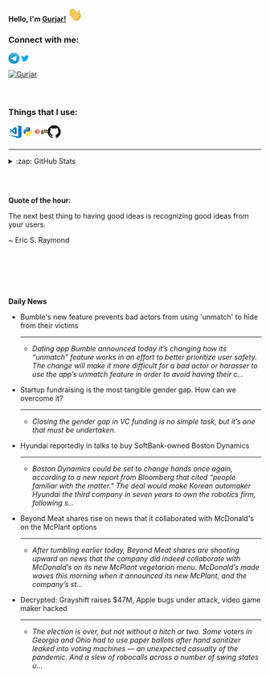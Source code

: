 #### Hello, I'm [Gurjar!](https://GurjarKing.github.io) <img src="https://raw.githubusercontent.com/ABSphreak/ABSphreak/master/gifs/Hi.gif" width="30px"></h2>


### Connect with me:

[<img align="left" alt="Gurjar | Telegram" width="22px" src="https://raw.githubusercontent.com/github/explore/80688e429a7d4ef2fca1e82350fe8e3517d3494d/topics/telegram/telegram.png" />][Telegram]
[<img align="left" alt="Gurjar | Twitter" width="22px" src="https://raw.githubusercontent.com/github/explore/80688e429a7d4ef2fca1e82350fe8e3517d3494d/topics/twitter/twitter.png" />][Twitter]
<br >
<br >
<a href="https://github.com/GurjarKing"><img src="https://komarev.com/ghpvc/?username=GurjarKing" alt="Gurjar" /></a> <br />
<br />
<br />
<!-- <br >

![](https://visitor-badge.glitch.me/badge?page_id=GurjarKing)

<br /> -->

### Things that I use:

[<img align="left" alt="Visual Studio Code" width="26px" src="https://raw.githubusercontent.com/github/explore/80688e429a7d4ef2fca1e82350fe8e3517d3494d/topics/visual-studio-code/visual-studio-code.png" />][VSCode]
[<img align="left" alt="Python" width="26px" src="https://raw.githubusercontent.com/github/explore/80688e429a7d4ef2fca1e82350fe8e3517d3494d/topics/python/python.png" />][Python]
[<img align="left" alt="Git" width="26px" src="https://raw.githubusercontent.com/github/explore/80688e429a7d4ef2fca1e82350fe8e3517d3494d/topics/git/git.png" />][Git]
[<img align="left" alt="GitHub" width="26px" src="https://raw.githubusercontent.com/github/explore/78df643247d429f6cc873026c0622819ad797942/topics/github/github.png" />][Github]

<br />
<br />

---
<details>
  <summary>:zap: GitHub Stats</summary>

<img align="left" alt="Gurjar's Github Stats" src="https://github-readme-stats.vercel.app/api?username=GurjarKing&show_icons=true&hide_border=true&count_private=true&include_all_commit=true&theme=algolia" />

</details>

<!-- ### 🔔 My latest tweet
<a href="https://twitter.com/Gurjar_King43" target="_blank">
	<img src="https://github.com/GurjarKing/GurjarKing/raw/master/tweet.png" width="70%" align="center" alt="Click to view on Twitter" title="My latest tweet, as an image"/>
</a> -->
<br>

<pre>

</pre>

**Quote of the hour:**

The next best thing to having good ideas is recognizing good ideas from your users.

~ Eric S. Raymond
<pre>

</pre>
<br>
<pre>


</pre>
<strong>Daily News</strong>
  
  - Bumble's new feature prevents bad actors from using 'unmatch' to hide from their victims
     <hr/>
     
      - *Dating app Bumble announced today it’s changing how its “unmatch” feature works in an effort to better prioritize user safety. The change will make it more difficult for a bad actor or harasser to use the app’s unmatch feature in order to avoid having their c…*
     
  - Startup fundraising is the most tangible gender gap. How can we overcome it?
      <hr/>
      
      - *Closing the gender gap in VC funding is no simple task, but it’s one that must be undertaken.*
      
  - Hyundai reportedly in talks to buy SoftBank-owned Boston Dynamics
      <hr/>
      
      - *Boston Dynamics could be set to change hands once again, according to a new report from Bloomberg that cited “people familiar with the matter.” The deal would make Korean automaker Hyundai the third company in seven years to own the robotics firm, following s…*
      
  - Beyond Meat shares rise on news that it collaborated with McDonald's on the McPlant options
      <hr/>
      
      - *After tumbling earlier today, Beyond Meat shares are shooting upward on news that the company did indeed collaborate with McDonald’s on its new McPlant vegetarian menu. McDonald’s made waves this morning when it announced its new McPlant, and the company’s st…*
       
  - Decrypted: Grayshift raises $47M, Apple bugs under attack, video game maker hacked
      <hr/>
       
       - *The election is over, but not without a hitch or two. Some voters in Georgia and Ohio had to use paper ballots after hand sanitizer leaked into voting machines — an unexpected casualty of the pandemic. And a slew of robocalls across a number of swing states u…*
      

<br />

[VSCode]: https://code.visualstudio.com/
[Python]: https://www.python.org/
[Git]: https://git-scm.com/
[Github]: https://github.com/
[Telegram]: https://t.me/Gurjar_King/
[Twitter]: https://twitter.com/Gurjar_King43/
